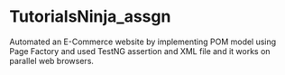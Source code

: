 # TutorialsNinja_assgn
Automated an E-Commerce website by implementing POM model using Page Factory and used TestNG assertion and XML file and it works on parallel web browsers.
